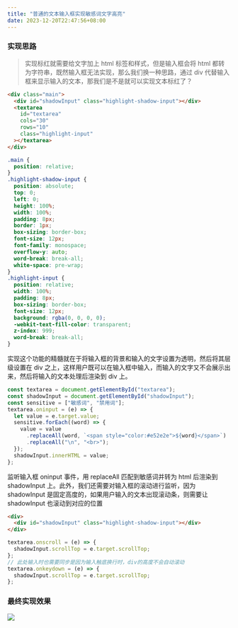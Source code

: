 ```yaml
---
title: "普通的文本输入框实现敏感词文字高亮"
date: 2023-12-20T22:47:56+08:00
---
```


### 实现思路

> 实现标红就需要给文字加上 html 标签和样式，但是输入框会将 html 都转为字符串，既然输入框无法实现，那么我们换一种思路，通过 div 代替输入框来显示输入的文本，那我们是不是就可以实现文本标红了？

```html
<div class="main">
  <div id="shadowInput" class="highlight-shadow-input"></div>
  <textarea
    id="textarea"
    cols="30"
    rows="10"
    class="highlight-input"
  ></textarea>
</div>
```

```css
.main {
  position: relative;
}
.highlight-shadow-input {
  position: absolute;
  top: 0;
  left: 0;
  height: 100%;
  width: 100%;
  padding: 8px;
  border: 1px;
  box-sizing: border-box;
  font-size: 12px;
  font-family: monospace;
  overflow-y: auto;
  word-break: break-all;
  white-space: pre-wrap;
}
.highlight-input {
  position: relative;
  width: 100%;
  padding: 8px;
  box-sizing: border-box;
  font-size: 12px;
  background: rgba(0, 0, 0, 0);
  -webkit-text-fill-color: transparent;
  z-index: 999;
  word-break: break-all;
}
```

实现这个功能的精髓就在于将输入框的背景和输入的文字设置为透明，然后将其层级设置在 div 之上，这样用户既可以在输入框中输入，而输入的文字又不会展示出来，然后将输入的文本处理后渲染到 div 上。

```js
const textarea = document.getElementById("textarea");
const shadowInput = document.getElementById("shadowInput");
const sensitive = ["敏感词", "禁用词"];
textarea.oninput = (e) => {
  let value = e.target.value;
  sensitive.forEach((word) => {
    value = value
      .replaceAll(word, `<span style="color:#e52e2e">${word}</span>`)
      .replaceAll("\n", "<br>");
  });
  shadowInput.innerHTML = value;
};
```

监听输入框 oninput 事件，用 replaceAll 匹配到敏感词并转为 html 后渲染到 shadowInput 上。此外，我们还需要对输入框的滚动进行监听，因为 shadowInput 是固定高度的，如果用户输入的文本出现滚动条，则需要让 shadowInput 也滚动到对应的位置

```html
<div>
  <div id="shadowInput" class="highlight-shadow-input"></div>
</div>
```

```js
textarea.onscroll = (e) => {
  shadowInput.scrollTop = e.target.scrollTop;
};
// 此处输入时也需要同步是因为输入触底换行时，div的高度不会自动滚动
textarea.onkeydown = (e) => {
  shadowInput.scrollTop = e.target.scrollTop;
};
```

### 最终实现效果

<img src="/img/86/01.awebp" />
